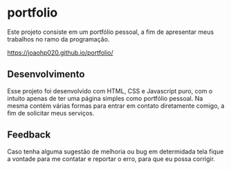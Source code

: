 # portfolio

Este projeto consiste em um portfólio pessoal, a fim de apresentar meus trabalhos no ramo da programação.

https://joaohp020.github.io/portfolio/

## Desenvolvimento

Esse projeto foi desenvolvido com HTML, CSS e Javascript puro, com o intuito apenas de ter uma página simples como portfólio pessoal.
Na mesma contém várias formas para entrar em contato diretamente comigo, a fim de solicitar meus serviços.

## Feedback

Caso tenha alguma sugestão de melhoria ou bug em determidada tela fique a vontade para me contatar e reportar o erro, para que eu possa corrigir. 
